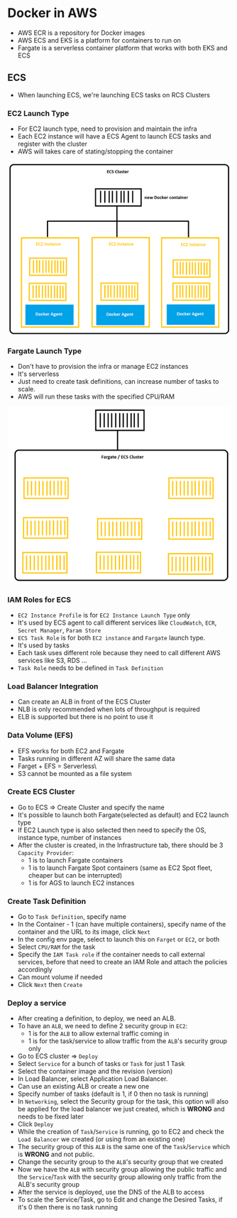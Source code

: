 # Docker in AWS

- AWS ECR is a repository for Docker images
- AWS ECS and EKS is a platform for containers to run on
- Fargate is a serverless container platform that works with both EKS and ECS

## ECS
- When launching ECS, we're launching ECS tasks on RCS Clusters
### EC2 Launch Type
- For EC2 launch type, need to provision and maintain the infra
- Each EC2 instance will have a ECS Agent to launch ECS tasks and register with the cluster
- AWS will takes care of stating/stopping the container

![](ecsec2launchtype.png)

### Fargate Launch Type
- Don't have to provision the infra or manage EC2 instances
- It's serverless
- Just need to create task definitions, can increase number of tasks to scale.
- AWS will run these tasks with the specified CPU/RAM 
  
![](ecsfargatelaunchtype.png)

### IAM Roles for ECS
- `EC2 Instance Profile` is for `EC2 Instance Launch Type` only
- It's used by ECS agent to call different services like `CloudWatch`, `ECR`,` Secret Manager`, `Param Store`
- `ECS Task Role` is for both `EC2 instance` and `Fargate` launch type.
- It's used by tasks 
- Each task uses different role because they need to call different AWS services like S3, RDS ...
- `Task Role` needs to be defined in `Task Definition`

### Load Balancer Integration
- Can create an ALB in front of the ECS Cluster
- NLB is only recommended when lots of throughput is required
- ELB is supported but there is no point to use it
  
### Data Volume (EFS)
- EFS works for both EC2 and Fargate
- Tasks running in different AZ will share the same data
- Farget + EFS = Serverless\
- S3 cannot be mounted as a file system

### Create ECS Cluster
- Go to ECS => Create Cluster and specify the name
- It's possible to launch both Fargate(selected as default) and EC2 launch type
- If EC2 Launch type is also selected then need to specify the OS, instance type, number of instances
- After the cluster is created, in the Infrastructure tab, there should be 3 `Capacity Provider`:
  - 1 is to launch Fargate containers
  - 1 is to launch Fargate Spot containers (same as EC2 Spot fleet, cheaper but can be interrupted)
  - 1 is for AGS to launch EC2 instances
### Create Task Definition
- Go to `Task Definition`, specify name
- In the Container - 1 (can have multiple containers), specify name of the container and the URL to its image, click `Next`
- In the config env page, select to launch this on `Farget` or `EC2`, or both
- Select `CPU/RAM` for the task
- Specify the `IAM Task role` if the container needs to call external services, before that need to create an IAM Role and attach the policies accordingly
- Can mount volume if needed
- Click `Next` then `Create` 

### Deploy a service
- After creating a definition, to deploy, we need an ALB.
- To have an `ALB`, we need to define 2 security group in `EC2`:
  - 1 is for the `ALB` to allow external traffic coming in
  - 1 is for the task/service to allow traffic from the `ALB`'s security group only
- Go to ECS cluster => `Deploy`
- Select `Service` for a bunch of tasks or `Task` for just 1 Task
- Select the container image and the revision (version)
- In Load Balancer, select Application Load Balancer.
- Can use an existing ALB or create a new one
- Specify number of tasks (default is 1, if 0 then no task is running)
- In `Networking`, select the Security group for the task, this option will also be applied for the load balancer we just created, which is **WRONG** and needs to be fixed later
- Click `Deploy`
- While the creation of `Task`/`Service` is running, go to EC2 and check the `Load Balancer` we created (or using from an existing one)
- The security group of this `ALB` is the same one of the `Task`/`Service` which is **WRONG** and not public.
- Change the security group to the `ALB`'s security group that we created
- Now we have the `ALB` with security group allowing the public traffic and the `Service`/`Task` with the security group allowing only traffic from the ALB's security group
- After the service is deployed, use the DNS of the ALB to access
- To scale the Service/Task, go to Edit and change the Desired Tasks, if it's 0 then there is no task running

